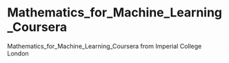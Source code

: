 # Mathematics_for_Machine_Learning_Coursera
Mathematics_for_Machine_Learning_Coursera from Imperial College London
